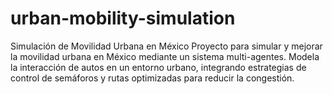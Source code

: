 # urban-mobility-simulation
Simulación de Movilidad Urbana en México  Proyecto para simular y mejorar la movilidad urbana en México mediante un sistema multi-agentes. Modela la interacción de autos en un entorno urbano, integrando estrategias de control de semáforos y rutas optimizadas para reducir la congestión.
